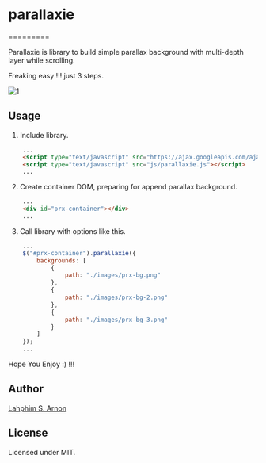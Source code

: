 # parallaxie
=========

Parallaxie is library to build simple parallax background with multi-depth layer while scrolling. 

Freaking easy !!! just 3 steps. 

![1]

Usage
-----

1) Include library.
```html
    ...
    <script type="text/javascript" src="https://ajax.googleapis.com/ajax/libs/jquery/2.1.4/jquery.min.js"></script>
    <script type="text/javascript" src="js/parallaxie.js"></script>
    ...
```

2) Create container DOM, preparing for append parallax background.
```html
    ...
    <div id="prx-container"></div>
    ...
```

3) Call library with options like this.
```javascript
    ...
    $("#prx-container").parallaxie({
		backgrounds: [
			{
				path: "./images/prx-bg.png"
			},
			{
				path: "./images/prx-bg-2.png"
			},
			{
				path: "./images/prx-bg-3.png"
			}
		]
	});
    ...
```

Hope You Enjoy :) !!!


Author
-----

[Lahphim S. Arnon][linkedin]


License
-----

Licensed under MIT.

[1]: http://share.gifyoutube.com/vW2X9b.gif
[linkedin]: https://th.linkedin.com/in/lahphim
